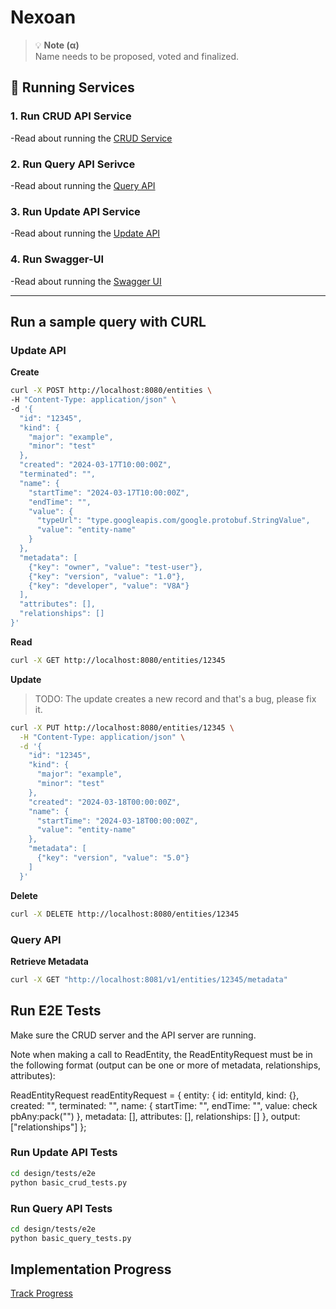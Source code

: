 # Nexoan

> 💡 **Note (α)**  
> Name needs to be proposed, voted and finalized. 

## 🚀 Running Services

### 1. Run CRUD API Service
-Read about running the [CRUD Service](design/crud-api/README.md)

### 2. Run Query API Serivce
-Read about running the [Query API](design/query-api/README.md)

### 3. Run Update API Service
-Read about running the [Update API](design/update-api/README.md)

### 4. Run Swagger-UI  
-Read about running the [Swagger UI](design/swagger-ui/README.md)

---

## Run a sample query with CURL

### Update API

**Create**

```bash
curl -X POST http://localhost:8080/entities \
-H "Content-Type: application/json" \
-d '{
  "id": "12345",
  "kind": {
    "major": "example",
    "minor": "test"
  },
  "created": "2024-03-17T10:00:00Z",
  "terminated": "",
  "name": {
    "startTime": "2024-03-17T10:00:00Z",
    "endTime": "",
    "value": {
      "typeUrl": "type.googleapis.com/google.protobuf.StringValue",
      "value": "entity-name"
    }
  },
  "metadata": [
    {"key": "owner", "value": "test-user"},
    {"key": "version", "value": "1.0"},
    {"key": "developer", "value": "V8A"}
  ],
  "attributes": [],
  "relationships": []
}'
```

**Read**

```bash
curl -X GET http://localhost:8080/entities/12345
```

**Update**

> TODO: The update creates a new record and that's a bug, please fix it. 

```bash
curl -X PUT http://localhost:8080/entities/12345 \
  -H "Content-Type: application/json" \
  -d '{
    "id": "12345",
    "kind": {
      "major": "example",
      "minor": "test"
    },
    "created": "2024-03-18T00:00:00Z",
    "name": {
      "startTime": "2024-03-18T00:00:00Z",
      "value": "entity-name"
    },
    "metadata": [
      {"key": "version", "value": "5.0"}
    ]
  }'
```

**Delete**

```bash
curl -X DELETE http://localhost:8080/entities/12345
```

### Query API 

**Retrieve Metadata**

```bash
curl -X GET "http://localhost:8081/v1/entities/12345/metadata"
```

## Run E2E Tests

Make sure the CRUD server and the API server are running. 

Note when making a call to ReadEntity, the ReadEntityRequest must be in the following format (output can be one or more of metadata, relationships, attributes):

ReadEntityRequest readEntityRequest = {
    entity: {
        id: entityId,
        kind: {},
        created: "",
        terminated: "",
        name: {
            startTime: "",
            endTime: "",
            value: check pbAny:pack("")
        },
        metadata: [],
        attributes: [],
        relationships: []
    },
    output: ["relationships"]
};

### Run Update API Tests

```bash
cd design/tests/e2e
python basic_crud_tests.py
```

### Run Query API Tests

```bash
cd design/tests/e2e
python basic_query_tests.py
```

## Implementation Progress

[Track Progress](https://github.com/LDFLK/nexoan/issues/29)